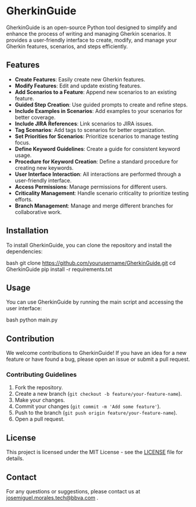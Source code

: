 # GherkinGuide

GherkinGuide is an open-source Python tool designed to simplify and enhance the process of writing and managing Gherkin scenarios. It provides a user-friendly interface to create, modify, and manage your Gherkin features, scenarios, and steps efficiently.

## Features

- **Create Features**: Easily create new Gherkin features.
- **Modify Features**: Edit and update existing features.
- **Add Scenarios to a Feature**: Append new scenarios to an existing feature.
- **Guided Step Creation**: Use guided prompts to create and refine steps.
- **Include Examples in Scenarios**: Add examples to your scenarios for better coverage.
- **Include JIRA References**: Link scenarios to JIRA issues.
- **Tag Scenarios**: Add tags to scenarios for better organization.
- **Set Priorities for Scenarios**: Prioritize scenarios to manage testing focus.
- **Define Keyword Guidelines**: Create a guide for consistent keyword usage.
- **Procedure for Keyword Creation**: Define a standard procedure for creating new keywords.
- **User Interface Interaction**: All interactions are performed through a user-friendly interface.
- **Access Permissions**: Manage permissions for different users.
- **Criticality Management**: Handle scenario criticality to prioritize testing efforts.
- **Branch Management**: Manage and merge different branches for collaborative work.

## Installation

To install GherkinGuide, you can clone the repository and install the dependencies:

bash
git clone https://github.com/yourusername/GherkinGuide.git
cd GherkinGuide
pip install -r requirements.txt


## Usage

You can use GherkinGuide by running the main script and accessing the user interface:

bash
python main.py


## Contribution

We welcome contributions to GherkinGuide! If you have an idea for a new feature or have found a bug, please open an issue or submit a pull request.

### Contributing Guidelines

1. Fork the repository.
2. Create a new branch (`git checkout -b feature/your-feature-name`).
3. Make your changes.
4. Commit your changes (`git commit -m 'Add some feature'`).
5. Push to the branch (`git push origin feature/your-feature-name`).
6. Open a pull request.

## License

This project is licensed under the MIT License - see the [LICENSE](LICENSE) file for details.

## Contact

For any questions or suggestions, please contact us at josemiguel.morales.tech@bbva.com .